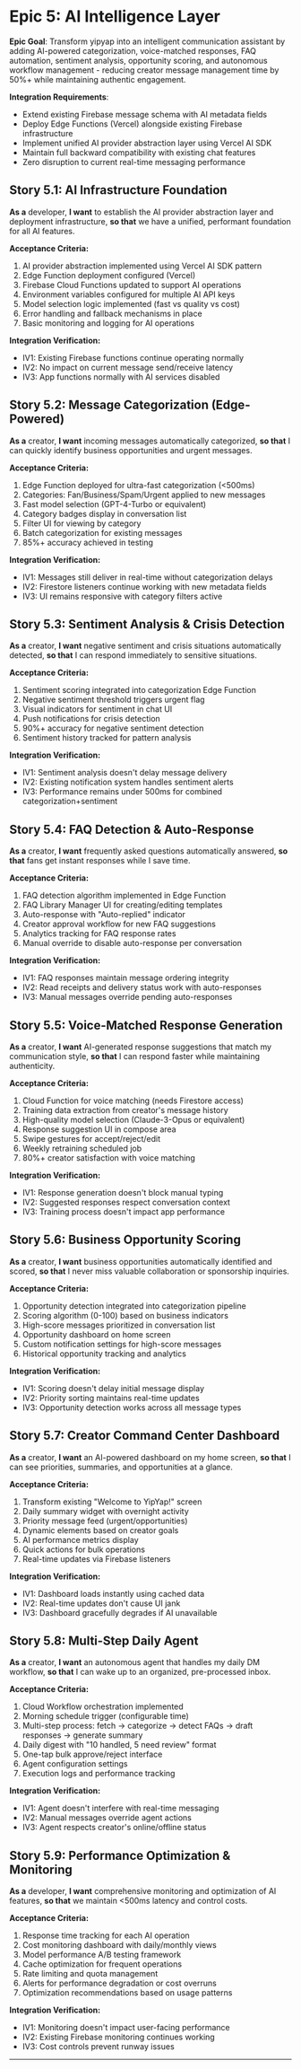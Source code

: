 # Epic 5: AI Intelligence Layer

**Epic Goal**: Transform yipyap into an intelligent communication assistant by adding AI-powered categorization, voice-matched responses, FAQ automation, sentiment analysis, opportunity scoring, and autonomous workflow management - reducing creator message management time by 50%+ while maintaining authentic engagement.

**Integration Requirements**:

- Extend existing Firebase message schema with AI metadata fields
- Deploy Edge Functions (Vercel) alongside existing Firebase infrastructure
- Implement unified AI provider abstraction layer using Vercel AI SDK
- Maintain full backward compatibility with existing chat features
- Zero disruption to current real-time messaging performance

## Story 5.1: AI Infrastructure Foundation

**As a** developer,
**I want** to establish the AI provider abstraction layer and deployment infrastructure,
**so that** we have a unified, performant foundation for all AI features.

**Acceptance Criteria:**

1. AI provider abstraction implemented using Vercel AI SDK pattern
2. Edge Function deployment configured (Vercel)
3. Firebase Cloud Functions updated to support AI operations
4. Environment variables configured for multiple AI API keys
5. Model selection logic implemented (fast vs quality vs cost)
6. Error handling and fallback mechanisms in place
7. Basic monitoring and logging for AI operations

**Integration Verification:**

- IV1: Existing Firebase functions continue operating normally
- IV2: No impact on current message send/receive latency
- IV3: App functions normally with AI services disabled

## Story 5.2: Message Categorization (Edge-Powered)

**As a** creator,
**I want** incoming messages automatically categorized,
**so that** I can quickly identify business opportunities and urgent messages.

**Acceptance Criteria:**

1. Edge Function deployed for ultra-fast categorization (<500ms)
2. Categories: Fan/Business/Spam/Urgent applied to new messages
3. Fast model selection (GPT-4-Turbo or equivalent)
4. Category badges display in conversation list
5. Filter UI for viewing by category
6. Batch categorization for existing messages
7. 85%+ accuracy achieved in testing

**Integration Verification:**

- IV1: Messages still deliver in real-time without categorization delays
- IV2: Firestore listeners continue working with new metadata fields
- IV3: UI remains responsive with category filters active

## Story 5.3: Sentiment Analysis & Crisis Detection

**As a** creator,
**I want** negative sentiment and crisis situations automatically detected,
**so that** I can respond immediately to sensitive situations.

**Acceptance Criteria:**

1. Sentiment scoring integrated into categorization Edge Function
2. Negative sentiment threshold triggers urgent flag
3. Visual indicators for sentiment in chat UI
4. Push notifications for crisis detection
5. 90%+ accuracy for negative sentiment detection
6. Sentiment history tracked for pattern analysis

**Integration Verification:**

- IV1: Sentiment analysis doesn't delay message delivery
- IV2: Existing notification system handles sentiment alerts
- IV3: Performance remains under 500ms for combined categorization+sentiment

## Story 5.4: FAQ Detection & Auto-Response

**As a** creator,
**I want** frequently asked questions automatically answered,
**so that** fans get instant responses while I save time.

**Acceptance Criteria:**

1. FAQ detection algorithm implemented in Edge Function
2. FAQ Library Manager UI for creating/editing templates
3. Auto-response with "Auto-replied" indicator
4. Creator approval workflow for new FAQ suggestions
5. Analytics tracking for FAQ response rates
6. Manual override to disable auto-response per conversation

**Integration Verification:**

- IV1: FAQ responses maintain message ordering integrity
- IV2: Read receipts and delivery status work with auto-responses
- IV3: Manual messages override pending auto-responses

## Story 5.5: Voice-Matched Response Generation

**As a** creator,
**I want** AI-generated response suggestions that match my communication style,
**so that** I can respond faster while maintaining authenticity.

**Acceptance Criteria:**

1. Cloud Function for voice matching (needs Firestore access)
2. Training data extraction from creator's message history
3. High-quality model selection (Claude-3-Opus or equivalent)
4. Response suggestion UI in compose area
5. Swipe gestures for accept/reject/edit
6. Weekly retraining scheduled job
7. 80%+ creator satisfaction with voice matching

**Integration Verification:**

- IV1: Response generation doesn't block manual typing
- IV2: Suggested responses respect conversation context
- IV3: Training process doesn't impact app performance

## Story 5.6: Business Opportunity Scoring

**As a** creator,
**I want** business opportunities automatically identified and scored,
**so that** I never miss valuable collaboration or sponsorship inquiries.

**Acceptance Criteria:**

1. Opportunity detection integrated into categorization pipeline
2. Scoring algorithm (0-100) based on business indicators
3. High-score messages prioritized in conversation list
4. Opportunity dashboard on home screen
5. Custom notification settings for high-score messages
6. Historical opportunity tracking and analytics

**Integration Verification:**

- IV1: Scoring doesn't delay initial message display
- IV2: Priority sorting maintains real-time updates
- IV3: Opportunity detection works across all message types

## Story 5.7: Creator Command Center Dashboard

**As a** creator,
**I want** an AI-powered dashboard on my home screen,
**so that** I can see priorities, summaries, and opportunities at a glance.

**Acceptance Criteria:**

1. Transform existing "Welcome to YipYap!" screen
2. Daily summary widget with overnight activity
3. Priority message feed (urgent/opportunities)
4. Dynamic elements based on creator goals
5. AI performance metrics display
6. Quick actions for bulk operations
7. Real-time updates via Firebase listeners

**Integration Verification:**

- IV1: Dashboard loads instantly using cached data
- IV2: Real-time updates don't cause UI jank
- IV3: Dashboard gracefully degrades if AI unavailable

## Story 5.8: Multi-Step Daily Agent

**As a** creator,
**I want** an autonomous agent that handles my daily DM workflow,
**so that** I can wake up to an organized, pre-processed inbox.

**Acceptance Criteria:**

1. Cloud Workflow orchestration implemented
2. Morning schedule trigger (configurable time)
3. Multi-step process: fetch → categorize → detect FAQs → draft responses → generate summary
4. Daily digest with "10 handled, 5 need review" format
5. One-tap bulk approve/reject interface
6. Agent configuration settings
7. Execution logs and performance tracking

**Integration Verification:**

- IV1: Agent doesn't interfere with real-time messaging
- IV2: Manual messages override agent actions
- IV3: Agent respects creator's online/offline status

## Story 5.9: Performance Optimization & Monitoring

**As a** developer,
**I want** comprehensive monitoring and optimization of AI features,
**so that** we maintain <500ms latency and control costs.

**Acceptance Criteria:**

1. Response time tracking for each AI operation
2. Cost monitoring dashboard with daily/monthly views
3. Model performance A/B testing framework
4. Cache optimization for frequent operations
5. Rate limiting and quota management
6. Alerts for performance degradation or cost overruns
7. Optimization recommendations based on usage patterns

**Integration Verification:**

- IV1: Monitoring doesn't impact user-facing performance
- IV2: Existing Firebase monitoring continues working
- IV3: Cost controls prevent runway issues

---
